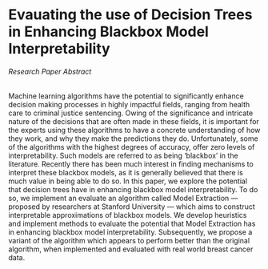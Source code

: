 # Evauating the use of Decision Trees in Enhancing Blackbox Model Interpretability
###### Research Paper Abstract
Machine learning algorithms have the potential to significantly enhance decision making processes in highly impactful fields, ranging from health care to criminal justice sentencing. Owing of the significance and intricate nature of the decisions that are often made in these fields, it is important for the experts using these algorithms to have a concrete understanding of how they work, and why they make the predictions they do. Unfortunately, some of the algorithms with the highest degrees of accuracy, offer zero levels of interpretability. Such models are referred to as being ‘blackbox’ in the literature. Recently there has been much interest in finding mechanisms to interpret these blackbox models, as it is generally believed that there is much value in being able to do so. In this paper, we explore the potential that decision trees have in enhancing blackbox model interpretability. To do so, we implement an evaluate an algorithm called Model Extraction — proposed by researchers at Stanford University — which aims to construct interpretable approximations of blackbox models. We develop heuristics and implement methods to evaluate the potential that Model Extraction has in enhancing blackbox model interpretability. Subsequently, we propose a variant of the algorithm which appears to perform better than the original algorithm, when implemented and evaluated with real world breast cancer data.
